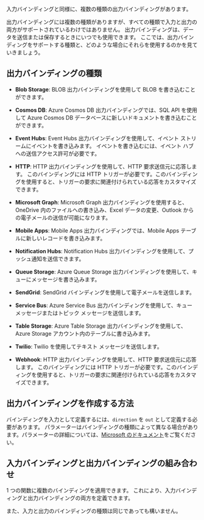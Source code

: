 入力バインディングと同様に、複数の種類の出力バインディングがあります。

出力バインディングには複数の種類がありますが、すべての種類で入力と出力の両方がサポートされているわけではありません。 出力バインディングは、データを送信または保存するときにいつでも使用できます。 ここでは、出力バインディングをサポートする種類と、どのような場合にそれらを使用するのかを見ていきましょう。

## <a name="output-binding-types"></a>出力バインディングの種類

- **Blob Storage**: BLOB 出力バインディングを使用して BLOB を書き込むことができます。

- **Cosmos DB**: Azure Cosmos DB 出力バインディングでは、SQL API を使用して Azure Cosmos DB データベースに新しいドキュメントを書き込むことができます。

- **Event Hubs**: Event Hubs 出力バインディングを使用して、イベント ストリームにイベントを書き込みます。 イベントを書き込むには、イベント ハブへの送信アクセス許可が必要です。

- **HTTP**: HTTP 出力バインディングを使用して、HTTP 要求送信元に応答します。 このバインディングには HTTP トリガーが必要です。このバインディングを使用すると、トリガーの要求に関連付けられている応答をカスタマイズできます。

- **Microsoft Graph**: Microsoft Graph 出力バインディングを使用すると、OneDrive 内のファイルへの書き込み、Excel データの変更、Outlook からの電子メールの送信が可能になります。

- **Mobile Apps**: Mobile Apps 出力バインディングでは、Mobile Apps テーブルに新しいレコードを書き込みます。

- **Notification Hubs**: Notification Hubs 出力バインディングを使用して、プッシュ通知を送信できます。

- **Queue Storage**: Azure Queue Storage 出力バインディングを使用して、キューにメッセージを書き込みます。

- **SendGrid**: SendGrid バインディングを使用して電子メールを送信します。

- **Service Bus**: Azure Service Bus 出力バインディングを使用して、キュー メッセージまたはトピック メッセージを送信します。

- **Table Storage**: Azure Table Storage 出力バインディングを使用して、Azure Storage アカウント内のテーブルに書き込みます。

- **Twilio**: Twilio を使用してテキスト メッセージを送信します。

- **Webhook**: HTTP 出力バインディングを使用して、HTTP 要求送信元に応答します。 このバインディングには HTTP トリガーが必要です。このバインディングを使用すると、トリガーの要求に関連付けられている応答をカスタマイズできます。


## <a name="how-to-create-an-output-binding"></a>出力バインディングを作成する方法
バインディングを入力として定義するには、`direction` を `out` として定義する必要があります。
パラメーターはバインディングの種類によって異なる場合があります。パラメーターの詳細については、[Microsoft のドキュメント](https://docs.microsoft.com/azure/azure-functions/functions-triggers-bindings#supported-bindings)をご覧ください。

## <a name="combining-input-and-output-bindings"></a>入力バインディングと出力バインディングの組み合わせ 
1 つの関数に複数のバインディングを適用できます。 これにより、入力バインディングと出力バインディングの両方を定義できます。

また、入力と出力のバインディングの種類は同じであっても構いません。